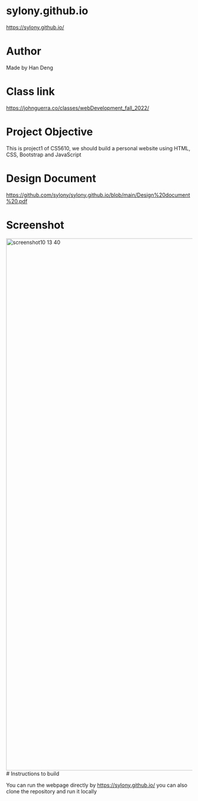 # sylony.github.io
https://sylony.github.io/
# Author 
Made by Han Deng
# Class link
https://johnguerra.co/classes/webDevelopment_fall_2022/
# Project Objective
This is project1 of CS5610, we should build a personal website using HTML, CSS, Bootstrap and JavaScript
# Design Document
https://github.com/sylony/sylony.github.io/blob/main/Design%20document%20.pdf
# Screenshot
<img width="1438" alt="screenshot10 13 40" src="https://user-images.githubusercontent.com/91612382/192345031-c44dc797-713e-4e11-977a-ec15401c0643.png">
# Instructions to build

You can run the webpage directly by https://sylony.github.io/ 
you can also clone the repository and run it locally
